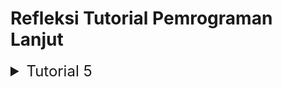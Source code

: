 # Refleksi Tutorial Pemrograman Lanjut

<details>
<summary style="font-size:24px">Tutorial 5</summary>

## Performance Testing with JMeter and Profiling with IntelliJ Profiler

### Scope
JMeter lebih fokus dalam melakukan pengujian _behavior_ dan _load_ pengguna. Sementara itu, IntelliJ Profiler lebih 
fokus dalam menganalisis kode internal, identifikasi _performance bottlenecks_, dan optimasi bagian kode yang spesifik.

### Testing Stage
JMeter biasanya digunakan ketika melakukan _testing_ oleh QA, yaitu ketika QA ingin mengetahui performa aplikasi secara
umum di berbagai kondisi. Sementara itu, IntelliJ Profiler lebih sering digunakan dalam proses _development_ untuk 
melakukan optimasi terhadap bagian-bagian spesifik suatu kode.

### Output
JMeter menyediakan matriks tertentu yang berhubungan dengan _response times_, _throughput_, dan _concurrency_.
Sementara itu, IntelliJ Profiler menyediakan rincian mengenai performa suatu kode sampai ke level _method_, _memory
usage_, dan _code execution_.

## Identifying and Understanding the Weak Points in the Application
_Profiling_ merupakan suatu tahapan yang penting dalam mengidentifikasi dan memahami titik lemah dalam aplikasi dengan 
menyediakan rincian terhadap _runtime behavior_, _resource usage_, dan _performance characteristics_. Dengan
menganalisis data yang didapat ketika _profiling_, _programmer_ akan mendapatkan pemahaman yang komprehensif tentang 
aplikasi mereka di berbagai aspek. Pemahaman ini akan membuat mereka dapat mengimplementasi optimisasi suatu bagian kode
yang telah diidentifikasi titik lemahnya.

## Effectivity of IntelliJ Profiler
IntelliJ Profiler merupakan salah satu _tool_ yang cukup efektif karena dibekali dengan banyaknya kelebihan yang dapat
membantu _programmer_, seperti terintegrasinya dengan IDE, tampilan antarmuka yang _user friendly_, adanya fitur
_real time data-analysis_, tersedia banyak pilihan _profiling_, adanya _memory analysis_, level _profiling_ sampai ke
ranah _method_, dan berbagai _advanced features_ lainnya (_flame graphs_, _call trees_, dan _hot spot analysis_).

## The Main Challenges when Conducting Performance Testing and Profiling
### Limited Knowledge on How Using Profiling Tool(s)
Pengguna mungkin memiliki pemahaman terbatas tentang cara menggunakan alat-alat _profiler_ sehingga perlu adanya 
dokumentasi yang cukup, serta adanya pelatihan untuk memahami konsep dasar alat yang digunakan.

### Test Scalability
Performa aplikasi di lingkungan _testing_ bisa saja tidak mencerminkan kondisi skala produksi yang sebenarnya sehingga
perlu dilakukan simulasi pengguna berskala besar dan pastikan hasilnya mencakup berbagai skenario penggunaan.

### The Complexity of Analyzed Data
Hasil _testing_ dan _profiling_ bisa saja menghasilkan data yang kompleks dan sulit diinterpretasi. Oleh karena itu,
perlu digunakan visualisasi data yang efektif dan menerapkan analisis data yang relevan untuk mengidentifikasi pola 
dan masalah.

## The Main Benefits from Using IntelliJ Profiler for Profiling
IntelliJ Profiler memang diperuntukkan bagi _programmer_ pada tahap _development_ dan memang _tool_ ini berfokus
terhadap performa dari setiap _method_ yang digunakan ketika aplikasi dijalankan. Dengan rincian performa pada setiap
_method_ yang ada sebenarnya sudah sangat membantu proses pengembangan aplikasi karena dengan melakukan spesifikasi
tersebut, _programmer_ jadi lebih fokus untuk melakukan optimasi secara spesifik. 

## Inconsistency Between IntelliJ Profiler and JMeter Result
Salah satu cara yang dapat diimplementasikan adalah dengan menggunakan alat atau _tool_ _testing_ selain IntelliJ
Profiler dan JMeter. Hal ini sebagai paramater lain terhadap performa aplikasi sehingga kita dapat mengetahui pengujian
mana yang hasilnya lebih mendekati ke _tool_ lain ini. Tentu saja perlu juga diulas kembali mengenai spesifikasi sampel
_testing_ yang digunakan ketika menggunakan baik IntelliJ Profiler maupun JMeter. 

## Optimizing Application
### /all-student Endpoint
#### Before Optimization (JMeter)
![img.png](img.png)

#### After Optimization (JMeter)
![img_1.png](img_1.png)

#### Before Optimization (IntelliJ Profiler)
![before_all-student_profiler](https://github.com/FBimo/exercise-profiling/assets/119420957/1518a2e2-c7d5-4c84-b85e-0cbecbde46aa)

#### After Optimization (IntelliJ Profiler)
![after_all-student_profiler](https://github.com/FBimo/exercise-profiling/assets/119420957/51214ad3-b2fb-40a7-ae06-eab42baf9868)

Pada _endpoint_ `/all-student` yang menggunakan _method_ `getAllStudentsWithCourses` di `StudentService`, 
saya melakukan optimasi dengan _method_ `studentCourseRepository.findAll` karena dengan _method_ ini, 
kita sudah dapat mengambil seluruh `student` beserta `course`-nya sehingga hal ini akan menghemat waktu komputasi yang 
awalnya menggunakan _nested for loop_. 

### /all-student-name Endpoint
#### Before Optimization (JMeter)
![img_2.png](img_2.png)

#### After Optimization (JMeter)
![img_4.png](img_4.png)

#### Before Optimization (IntelliJ Profiler)
![before_all-student-name_profiler](https://github.com/FBimo/exercise-profiling/assets/119420957/1ad99576-d791-4a49-b9af-e2d15aac5223)

#### After Optimization (IntelliJ Profiler)
![after_all-student-name_profiler](https://github.com/FBimo/exercise-profiling/assets/119420957/1bec4cc8-c9df-4dbd-96c7-9ab1c6b4840d)

Pada _endpoint_ `/all-student-name` yang menggunakan _method_ `joinStudentNames` di `StudentService`, 
saya melakukan optimasi dengan menggunakan `StringBuilder` karena kelas tersebut lebih efisien untuk membuat suatu 
rangkaian _string_ di dalam _loop_ yang bisa saja ukuran dari konkatenasinya cukup besar dibandingkan hanya dengan 
melakukan konkatenasi secara manual. Dengan menggunakan `StringBuilder`, kita juga dapat meminimalisir memori _overhead_
dan dapat meningkatkan performa secara keseluruhan.

### /highest-gpa Endpoint
#### Before Optimization (JMeter)
![img_3.png](img_3.png)

#### After Optimization (JMeter)
![img_5.png](img_5.png)

#### Before Optimization (IntelliJ Profiler)
![before_highest-gpa_profiler](https://github.com/FBimo/exercise-profiling/assets/119420957/047de518-2bcf-4175-be96-9f265719e696)

#### After Optimization (IntelliJ Profiler)
![after_highest-gpa_profiler](https://github.com/FBimo/exercise-profiling/assets/119420957/95f32a7e-a1a1-4e05-a157-73e8816336b6)

Pada _endpoint_ `/highest-gpa` yang menggunakan _method_ `findStudentWithHighestGpa` di `StudentService`, saya melakukan
optimasi dengan menggunakan `studentRepository.findFirstByOrderByGpaDesc`. _Method_ ini sebenarnya _method_ _query_ yang
disediakan oleh Spring Data JPA yang didasarkan dari nama _method_-nya. _Method_ ini akan mengambil entitas `Student`
pertama yang sudah diurutkan berdasarkan poin `gpa` secara _descending_. Berikut merupakan rinciannya,

1. findFirst: Mengambil hasil pertama.
2. By: Mengindikasikan kriteria yang digunakan.
3. OrderByGpaDesc: Mengurutkan berdasarkan poin `gpa` secara _descending_.

Setelah melakukan optimasi, terlihat bahwa _CPU Time_ yang diperlukan ketika melakukan komputasi _method-method_ di atas
berkurang secara signifikan (lebih dari 20%). Namun perlu juga untuk melakukan _testing_ terhadap setiap unit yang ada 
agar kita juga dapat memastikan bahwa optimasi yang sudah diimplementasikan tidak mengganggu jalannya fungsionalitas 
program.

</details>
